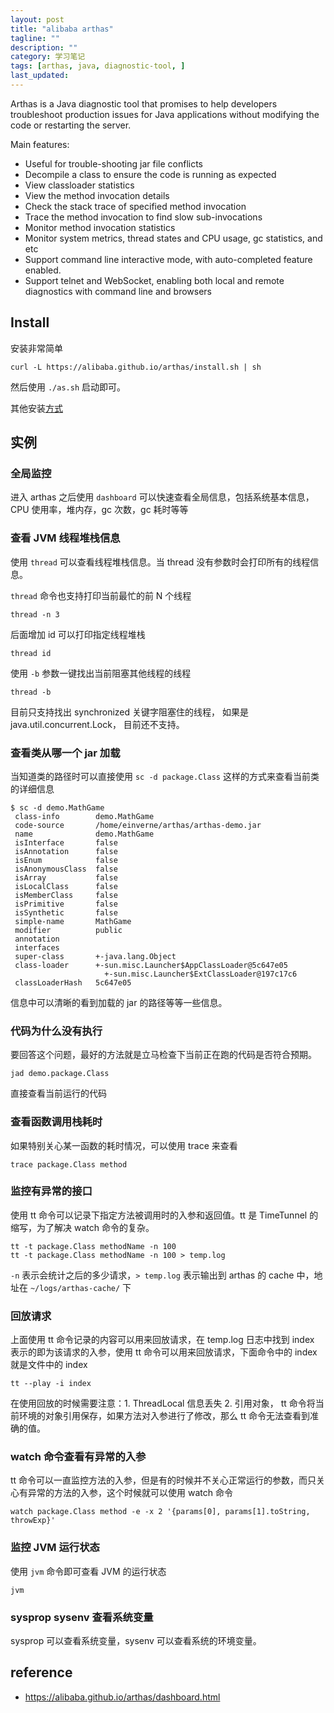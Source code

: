 ```yaml
---
layout: post
title: "alibaba arthas"
tagline: ""
description: ""
category: 学习笔记
tags: [arthas, java, diagnostic-tool, ]
last_updated:
---
```


Arthas is a Java diagnostic tool that promises to help developers troubleshoot production issues for Java applications without modifying the code or restarting the server.

Main features:

- Useful for trouble-shooting jar file conflicts
- Decompile a class to ensure the code is running as expected
- View classloader statistics
- View the method invocation details
- Check the stack trace of specified method invocation
- Trace the method invocation to find slow sub-invocations
- Monitor method invocation statistics
- Monitor system metrics, thread states and CPU usage, gc statistics, and etc
- Support command line interactive mode, with auto-completed feature enabled.
- Support telnet and WebSocket, enabling both local and remote diagnostics with command line and browsers

## Install
安装非常简单

    curl -L https://alibaba.github.io/arthas/install.sh | sh

然后使用 `./as.sh` 启动即可。

其他安装[方式](https://alibaba.github.io/arthas/install-detail.html)

## 实例

### 全局监控
进入 arthas 之后使用 `dashboard` 可以快速查看全局信息，包括系统基本信息，CPU 使用率，堆内存，gc 次数，gc 耗时等等

### 查看 JVM 线程堆栈信息
使用 `thread` 可以查看线程堆栈信息。当 thread 没有参数时会打印所有的线程信息。

`thread` 命令也支持打印当前最忙的前 N 个线程

    thread -n 3

后面增加 id 可以打印指定线程堆栈

    thread id

使用 `-b` 参数一键找出当前阻塞其他线程的线程

    thread -b

目前只支持找出 synchronized 关键字阻塞住的线程， 如果是 java.util.concurrent.Lock， 目前还不支持。

### 查看类从哪一个 jar 加载
当知道类的路径时可以直接使用 `sc -d package.Class` 这样的方式来查看当前类的详细信息

    $ sc -d demo.MathGame
     class-info        demo.MathGame
     code-source       /home/einverne/arthas/arthas-demo.jar
     name              demo.MathGame
     isInterface       false
     isAnnotation      false
     isEnum            false
     isAnonymousClass  false
     isArray           false
     isLocalClass      false
     isMemberClass     false
     isPrimitive       false
     isSynthetic       false
     simple-name       MathGame
     modifier          public
     annotation
     interfaces
     super-class       +-java.lang.Object
     class-loader      +-sun.misc.Launcher$AppClassLoader@5c647e05
                         +-sun.misc.Launcher$ExtClassLoader@197c17c6
     classLoaderHash   5c647e05

信息中可以清晰的看到加载的 jar 的路径等等一些信息。

### 代码为什么没有执行
要回答这个问题，最好的方法就是立马检查下当前正在跑的代码是否符合预期。

    jad demo.package.Class

直接查看当前运行的代码

### 查看函数调用栈耗时
如果特别关心某一函数的耗时情况，可以使用 trace 来查看

    trace package.Class method

### 监控有异常的接口
使用 tt 命令可以记录下指定方法被调用时的入参和返回值。tt 是 TimeTunnel 的缩写，为了解决 watch 命令的复杂。

    tt -t package.Class methodName -n 100
    tt -t package.Class methodName -n 100 > temp.log

`-n` 表示会统计之后的多少请求，`> temp.log` 表示输出到 arthas 的 cache 中，地址在 `~/logs/arthas-cache/` 下

### 回放请求
上面使用 tt 命令记录的内容可以用来回放请求，在 temp.log 日志中找到 index 表示的即为该请求的入参，使用 tt 命令可以用来回放请求，下面命令中的 index 就是文件中的 index

    tt --play -i index

在使用回放的时候需要注意：1. ThreadLocal 信息丢失 2. 引用对象， tt 命令将当前环境的对象引用保存，如果方法对入参进行了修改，那么 tt 命令无法查看到准确的值。

### watch 命令查看有异常的入参
tt 命令可以一直监控方法的入参，但是有的时候并不关心正常运行的参数，而只关心有异常的方法的入参，这个时候就可以使用 watch 命令

    watch package.Class method -e -x 2 '{params[0], params[1].toString, throwExp}'


### 监控 JVM 运行状态
使用 `jvm` 命令即可查看 JVM 的运行状态

    jvm

### sysprop sysenv 查看系统变量
sysprop 可以查看系统变量，sysenv 可以查看系统的环境变量。


## reference

- <https://alibaba.github.io/arthas/dashboard.html>
